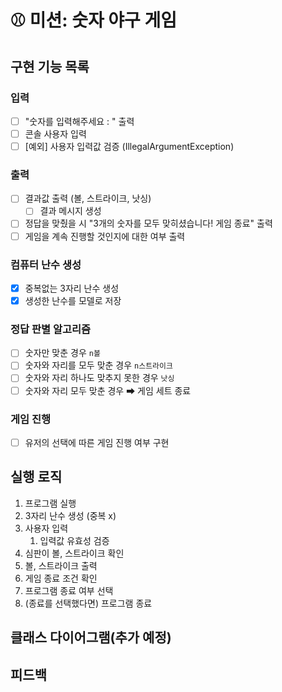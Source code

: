 # ⚾ 미션: 숫자 야구 게임

## 구현 기능 목록 

### 입력
- [ ] "숫자를 입력해주세요 : " 출력
- [ ] 콘솔 사용자 입력
- [ ] [예외] 사용자 입력값 검증 (IllegalArgumentException)

### 출력
- [ ] 결과값 출력 (볼, 스트라이크, 낫싱)
  - [ ] 결과 메시지 생성 
- [ ] 정답을 맞췄을 시 "3개의 숫자를 모두 맞히셨습니다! 게임 종료" 출력
- [ ] 게임을 계속 진행할 것인지에 대한 여부 출력

### 컴퓨터 난수 생성 
- [x] 중복없는 3자리 난수 생성
- [x] 생성한 난수를 모델로 저장

### 정답 판별 알고리즘
- [ ] 숫자만 맞춘 경우 `n볼`
- [ ] 숫자와 자리를 모두 맞춘 경우 `n스트라이크`
- [ ] 숫자와 자리 하나도 맞추지 못한 경우 `낫싱`
- [ ] 숫자와 자리 모두 맞춘 경우 ➡ 게임 세트 종료

### 게임 진행
- [ ] 유저의 선택에 따른 게임 진행 여부 구현 

## 실행 로직

1. 프로그램 실행
2. 3자리 난수 생성 (중복 x)
3. 사용자 입력
   1. 입력값 유효성 검증
4. 심판이 볼, 스트라이크 확인
5. 볼, 스트라이크 출력
6. 게임 종료 조건 확인
7. 프로그램 종료 여부 선택
8. (종료를 선택했다면) 프로그램 종료

## 클래스 다이어그램(추가 예정)

## 피드백 